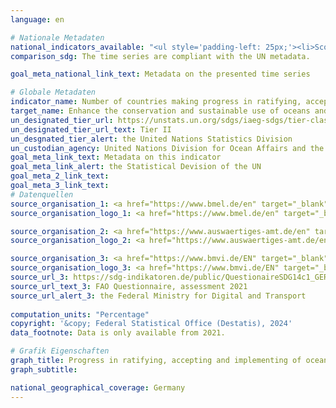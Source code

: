 ```yaml
---
language: en    

# Nationale Metadaten    
national_indicators_available: "<ul style='padding-left: 25px;'><li>Score for the implementation of UNCLOS and ist two implementing agreements</li> <li> Score for the ratification of and accession to UNCLOS and ist two implementing agreements</li></ul>"    
comparison_sdg: The time series are compliant with the UN metadata.    

goal_meta_national_link_text: Metadata on the presented time series    

# Globale Metadaten    
indicator_name: Number of countries making progress in ratifying, accepting and implementing through legal, policy and institutional frameworks, ocean-related instruments that implement international law, as reflected in the United Nations Convention on the Law of the Sea, for the conservation and sustainable use of the oceans and their resources    
target_name: Enhance the conservation and sustainable use of oceans and their resources by implementing international law as reflected in the United Nations Convention on the Law of the Sea, which provides the legal framework for the conservation and sustainable use of oceans and their resources, as recalled in paragraph 158 of "The future we want"    
un_designated_tier_url: https://unstats.un.org/sdgs/iaeg-sdgs/tier-classification/    
un_designated_tier_url_text: Tier II    
un_desgnated_tier_alert: the United Nations Statistics Division    
un_custodian_agency: United Nations Division for Ocean Affairs and the Law of the Sea (UN-DOALOS) and other UN-Oceans members    
goal_meta_link_text: Metadata on this indicator    
goal_meta_link_alert: the Statistical Devision of the UN    
goal_meta_2_link_text:     
goal_meta_3_link_text:         
# Datenquellen
source_organisation_1: <a href="https://www.bmel.de/en" target="_blank" onclick="return confirm_alert('the Federal Ministry of Food and Agriculture','En');"> Federal Ministry of Food and Agriculture </a>
source_organisation_logo_1: <a href="https://www.bmel.de/en" target="_blank" onclick="return confirm_alert('the Federal Ministry of Food and Agriculture','En');"><img src="https://sdg-indikatoren.de/public/OrgImgEn/bmel.png" alt="Logo bmel" style="height:60px; width:148px"/></a>

source_organisation_2: <a href="https://www.auswaertiges-amt.de/en" target="_blank" onclick="return confirm_alert('the Federal Foreign Office','En');"> Federal Foreign Office </a>
source_organisation_logo_2: <a href="https://www.auswaertiges-amt.de/en" target="_blank" onclick="return confirm_alert('the Federal Foreign Office','En');"><img src="https://sdg-indikatoren.de/public/OrgImgEn/aa.png" alt="Logo aa" style="height:60px; width:148px"/></a>

source_organisation_3: <a href="https://www.bmvi.de/EN" target="_blank" onclick="return confirm_alert('the Federal Ministry for Digital and Transport','En');"> Federal Ministry for Digital and Transport </a>
source_organisation_logo_3: <a href="https://www.bmvi.de/EN" target="_blank" onclick="return confirm_alert('the Federal Ministry for Digital and Transport','En');"><img src="https://sdg-indikatoren.de/public/OrgImgEn/bmdv.png" alt="Logo bmdv" style="height:60px; width:148px"/></a>
source_url_3: https://sdg-indikatoren.de/public/QuestionaireSDG14c1_GER.pdf
source_url_text_3: FAO Questionnaire, assessment 2021
source_url_alert_3: the Federal Ministry for Digital and Transport
    
computation_units: "Percentage"    
copyright: '&copy; Federal Statistical Office (Destatis), 2024'    
data_footnote: Data is only available from 2021.    

# Grafik Eigenschaften    
graph_title: Progress in ratifying, accepting and implementing of ocean-related agreements
graph_subtitle:     

national_geographical_coverage: Germany    
---
```


<span></span>